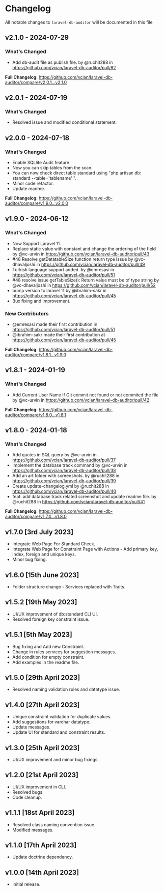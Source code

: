 # Changelog

All notable changes to `laravel-db-auditor` will be documented in this file

## v2.1.0 - 2024-07-29

### What's Changed

* Add db-audit file as publish file. by @ruchit288 in https://github.com/vcian/laravel-db-auditor/pull/62

**Full Changelog**: https://github.com/vcian/laravel-db-auditor/compare/v2.0.1...v2.1.0

## v2.0.1 - 2024-07-19

### What's Changed

* Resolved issue and modified conditional statement.

## v2.0.0 - 2024-07-18

### What's Changed

* Enable SQLlite Audit feature.
* Now you can skip tables from the scan.
* You can now check direct table standard using "php artisan db: standard --table='tablename' ".
* Minor code refactor.
* Update readme.

**Full Changelog**: https://github.com/vcian/laravel-db-auditor/compare/v1.9.0...v2.0.0

## v1.9.0 - 2024-06-12

### What's Changed

* Now Support Laravel 11.
* Replace static value with constant and change the ordering of the field by @vc-urvin in https://github.com/vcian/laravel-db-auditor/pull/43
* #48 Resolve getDatatableSize function return type issue by @vc-dhavaljoshi in https://github.com/vcian/laravel-db-auditor/pull/49
* Turkish language support added. by @emresasi in https://github.com/vcian/laravel-db-auditor/pull/51
* #48 resolve issue getTableSize(): Return value must be of type string by @vc-dhavaljoshi in https://github.com/vcian/laravel-db-auditor/pull/52
* bump version to laravel 11 by @ibrahim-sakr in https://github.com/vcian/laravel-db-auditor/pull/45
* Bux fixing and improvement.

### New Contributors

* @emresasi made their first contribution in https://github.com/vcian/laravel-db-auditor/pull/51
* @ibrahim-sakr made their first contribution at https://github.com/vcian/laravel-db-auditor/pull/45

**Full Changelog**: https://github.com/vcian/laravel-db-auditor/compare/v1.8.1...v1.9.0

## v1.8.1 - 2024-01-19

### What's Changed

* Add Current User Name If Git commit not found or not commited the file by @vc-urvin in https://github.com/vcian/laravel-db-auditor/pull/42

**Full Changelog**: https://github.com/vcian/laravel-db-auditor/compare/v1.8.0...v1.8.1

## v1.8.0 - 2024-01-18

### What's Changed

* Add quotes in SQL query by @vc-urvin in https://github.com/vcian/laravel-db-auditor/pull/37
* Implement the database track command by @vc-urvin in https://github.com/vcian/laravel-db-auditor/pull/38
* Add an art folder with screenshots. by @ruchit288 in https://github.com/vcian/laravel-db-auditor/pull/39
* Create update-changelog.yml by @ruchit288 in https://github.com/vcian/laravel-db-auditor/pull/40
* feat: add database track related screenshot and update readme file. by @ruchit288 in https://github.com/vcian/laravel-db-auditor/pull/41

**Full Changelog**: https://github.com/vcian/laravel-db-auditor/compare/v1.7.0...v1.8.0

## v1.7.0 [3rd July 2023]

- Integrate Web Page For Standard Check.
- Integrate Web Page for Constraint Page with Actions - Add primary key, index, foreign and unique keys.
- Minor bug fixing.

## v1.6.0 [15th June 2023]

- Folder structure change - Services replaced with Traits.

## v1.5.2 [19th May 2023]

- UI/UX improvement of db:standard CLI UI.
- Resolved foreign key constraint issue.

## v1.5.1 [5th May 2023]

- Bug fixing and Add new Constraint.
- Change in rules services for suggestion messages.
- Add condition for empty constraint.
- Add examples in the readme file.

## v1.5.0 [29th April 2023]

- Resolved naming validation rules and datatype issue.

## v1.4.0 [27th April 2023]

- Unique constraint validation for duplicate values.
- Add suggestions for varchar datatype.
- Update messages.
- Update UI for standard and constraint results.

## v1.3.0 [25th April 2023]

- UI/UX improvement and minor bug fixings.

## v1.2.0 [21st April 2023]

- UI/UX improvement in CLI.
- Resolved bugs.
- Code cleanup.

## v1.1.1 [18st April 2023]

- Resolved class naming convention issue.
- Modified messages.

## v1.1.0 [17th April 2023]

- Update doctrine dependency.

## v1.0.0 [14th April 2023]

- Initial release.
